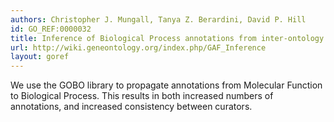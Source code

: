 ```yaml
--- 
authors: Christopher J. Mungall, Tanya Z. Berardini, David P. Hill
id: GO_REF:0000032
title: Inference of Biological Process annotations from inter-ontology links
url: http://wiki.geneontology.org/index.php/GAF_Inference
layout: goref
---
```


We use the GOBO library to propagate annotations from Molecular Function to Biological Process. This results in both increased numbers of annotations, and increased consistency between curators.
